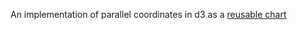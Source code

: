 An implementation of parallel coordinates in d3 as a [reusable chart](http://bost.ocks.org/mike/chart/)
